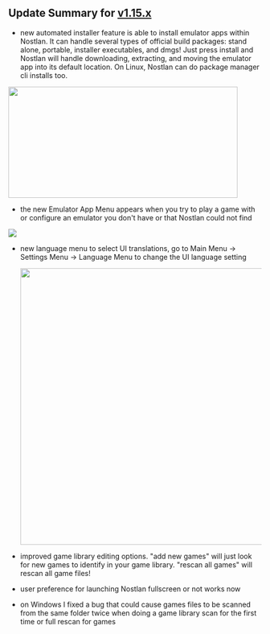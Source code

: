 ## Update Summary for [v1.15.x](https://github.com/quinton-ashley/nostlan/releases)

- new automated installer feature is able to install emulator apps within Nostlan. It can handle several types of official build packages: stand alone, portable, installer executables, and dmgs! Just press install and Nostlan will handle downloading, extracting, and moving the emulator app into its default location. On Linux, Nostlan can do package manager cli installs too.

<img src="https://raw.githubusercontent.com/quinton-ashley/nostlan-screenshots/master/emuAppMenu.png" width=456px height=221px>

- the new Emulator App Menu appears when you try to play a game with or configure an emulator you don't have or that Nostlan could not find

![](https://raw.githubusercontent.com/quinton-ashley/nostlan-screenshots/master/languages.png)

- new language menu to select UI translations, go to Main Menu -> Settings Menu -> Language Menu to change the UI language setting

  <img src="https://raw.githubusercontent.com/quinton-ashley/nostlan-screenshots/master/gameLibMenu.png" width=740 height=550>

- improved game library editing options. "add new games" will just look for new games to identify in your game library. "rescan all games" will rescan all game files!
- user preference for launching Nostlan fullscreen or not works now
- on Windows I fixed a bug that could cause games files to be scanned from the same folder twice when doing a game library scan for the first time or full rescan for games
